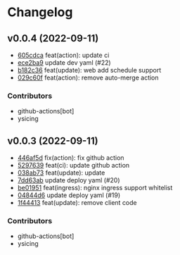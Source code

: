 # Changelog

## v0.0.4 (2022-09-11)

 * [605cdca](https://github.com/ysicing/cloudflow/commit/605cdcab4ebca0992453f3e559653d8a5bc17bbb) feat(action): update ci
 * [ece2ba9](https://github.com/ysicing/cloudflow/commit/ece2ba999d9007b4f802fde8b68c8a127886a6c5) update dev yaml (#22)
 * [b182c36](https://github.com/ysicing/cloudflow/commit/b182c364ea7797c46c54ae68c73c03f399ced41f) feat(update): web add schedule support
 * [029c60f](https://github.com/ysicing/cloudflow/commit/029c60fd44b39b63d4a07631dbf8d6b628c77091) feat(action): remove auto-merge action

### Contributors

 * github-actions[bot]
 * ysicing

## v0.0.3 (2022-09-11)

 * [446af5d](https://github.com/ysicing/cloudflow/commit/446af5dc6b2056b9fec099dbd722d8af257d8158) fix(action): fix github action
 * [5297639](https://github.com/ysicing/cloudflow/commit/5297639a87640893e7bad53437776eb2774c7ca7) feat(ci): update github action
 * [038ab73](https://github.com/ysicing/cloudflow/commit/038ab73465928c62261ce6389b91d93430801d92) feat(update): update
 * [7dd63ab](https://github.com/ysicing/cloudflow/commit/7dd63abced8e4d76f789c2bfcfece13c37ca11e2) update deploy yaml (#20)
 * [be01951](https://github.com/ysicing/cloudflow/commit/be01951662625f62173ee03c3d9564bfadd61232) feat(ingress): nginx ingress support whitelist
 * [04844d6](https://github.com/ysicing/cloudflow/commit/04844d6236d3fc7838c3fb5a8aafb5cd3e64d134) update deploy yaml (#19)
 * [1f44413](https://github.com/ysicing/cloudflow/commit/1f44413cd88c45d8c641ea28bd84a3ffd6bf1dde) feat(update): remove client code

### Contributors

 * github-actions[bot]
 * ysicing

